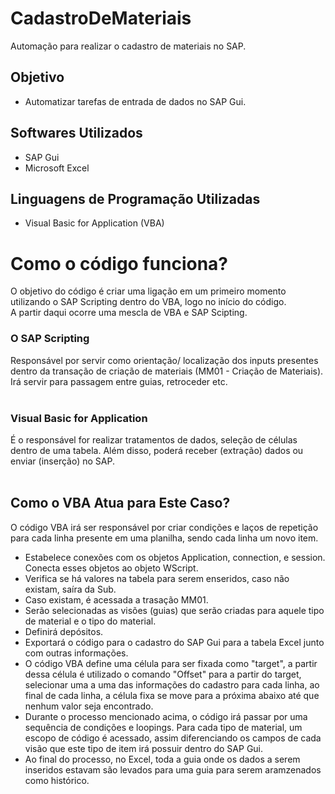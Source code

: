 # CadastroDeMateriais
Automação para realizar o cadastro de materiais no SAP.

## Objetivo
- Automatizar tarefas de entrada de dados no SAP Gui.

## Softwares Utilizados
- SAP Gui
- Microsoft Excel

## Linguagens de Programação Utilizadas
- Visual Basic for Application (VBA)

# Como o código funciona?
O objetivo do código é criar uma ligação em um primeiro momento utilizando o SAP Scripting dentro do VBA, logo no início do código. </br>
A partir daqui ocorre uma mescla de VBA e SAP Scipting.

### O SAP Scripting
Responsável por servir como orientação/ localização dos inputs presentes dentro da transação de criação de materiais (MM01 - Criação de Materiais). Irá servir para passagem entre guias, retroceder etc. </br></br>
### Visual Basic for Application
É o responsável for realizar tratamentos de dados, seleção de células dentro de uma tabela. Além disso, poderá receber (extração) dados ou enviar (inserção) no SAP. </br></br>

## Como o VBA Atua para Este Caso?
O código VBA irá ser responsável por criar condições e laços de repetição para cada linha presente em uma planilha, sendo cada linha um novo item.
- Estabelece conexões com os objetos Application, connection, e session. Conecta esses objetos ao objeto WScript.
- Verifica se há valores na tabela para serem enseridos, caso não existam, saíra da Sub.
- Caso existam, é acessada a trasação MM01.
- Serão selecionadas as visões (guias) que serão criadas para aquele tipo de material e o tipo do material.
- Definirá depósitos.
- Exportará o código para o cadastro do SAP Gui para a tabela Excel junto com outras informações.
- O código VBA define uma célula para ser fixada como "target", a partir dessa célula é utilizado o comando "Offset" para a partir do target, selecionar uma a uma das informações do cadastro para cada linha, ao final de cada linha, a célula fixa se move para a próxima abaixo até que nenhum valor seja encontrado.
- Durante o processo mencionado acima, o código irá passar por uma sequência de condições e loopings. Para cada tipo de material, um escopo de código é acessado, assim diferenciando os campos de cada visão que este tipo de item irá possuir dentro do SAP Gui.
- Ao final do processo, no Excel, toda a guia onde os dados a serem inseridos estavam são levados para uma guia para serem aramzenados como histórico. 




  
